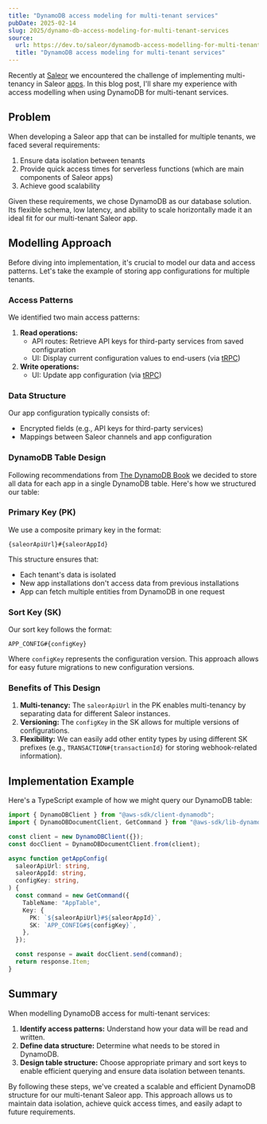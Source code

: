 ```yaml
---
title: "DynamoDB access modeling for multi-tenant services"
pubDate: 2025-02-14
slug: 2025/dynamo-db-access-modeling-for-multi-tenant-services
source:
  url: https://dev.to/saleor/dynamodb-access-modelling-for-multi-tenant-services-1i3k
  title: "DynamoDB access modeling for multi-tenant services"
---
```


Recently at [Saleor](https://saleor.io/) we encountered the challenge of implementing multi-tenancy in Saleor [apps](https://docs.saleor.io/developer/app-store/overview). In this blog post, I'll share my experience with access modelling when using DynamoDB for multi-tenant services.

## Problem

When developing a Saleor app that can be installed for multiple tenants, we faced several requirements:

1. Ensure data isolation between tenants
2. Provide quick access times for serverless functions (which are main components of Saleor apps)
3. Achieve good scalability

Given these requirements, we chose DynamoDB as our database solution. Its flexible schema, low latency, and ability to scale horizontally made it an ideal fit for our multi-tenant Saleor app.

## Modelling Approach

Before diving into implementation, it's crucial to model our data and access patterns. Let's take the example of storing app configurations for multiple tenants.

### Access Patterns

We identified two main access patterns:

1. **Read operations:**
   - API routes: Retrieve API keys for third-party services from saved configuration
   - UI: Display current configuration values to end-users (via [tRPC](https://trpc.io/))
2. **Write operations:**
   - UI: Update app configuration (via [tRPC](https://trpc.io/))

### Data Structure

Our app configuration typically consists of:

- Encrypted fields (e.g., API keys for third-party services)
- Mappings between Saleor channels and app configuration

### DynamoDB Table Design

Following recommendations from [The DynamoDB Book](https://www.dynamodbbook.com/) we decided to store all data for each app in a single DynamoDB table. Here's how we structured our table:

### Primary Key (PK)

We use a composite primary key in the format:

```
{saleorApiUrl}#{saleorAppId}
```

This structure ensures that:

- Each tenant's data is isolated
- New app installations don't access data from previous installations
- App can fetch multiple entities from DynamoDB in one request

### Sort Key (SK)

Our sort key follows the format:

```
APP_CONFIG#{configKey}
```

Where `configKey` represents the configuration version. This approach allows for easy future migrations to new configuration versions.

### Benefits of This Design

1. **Multi-tenancy:** The `saleorApiUrl` in the PK enables multi-tenancy by separating data for different Saleor instances.
2. **Versioning:** The `configKey` in the SK allows for multiple versions of configurations.
3. **Flexibility:** We can easily add other entity types by using different SK prefixes (e.g., `TRANSACTION#{transactionId}` for storing webhook-related information).

## Implementation Example

Here's a TypeScript example of how we might query our DynamoDB table:

```ts
import { DynamoDBClient } from "@aws-sdk/client-dynamodb";
import { DynamoDBDocumentClient, GetCommand } from "@aws-sdk/lib-dynamodb";

const client = new DynamoDBClient({});
const docClient = DynamoDBDocumentClient.from(client);

async function getAppConfig(
  saleorApiUrl: string,
  saleorAppId: string,
  configKey: string,
) {
  const command = new GetCommand({
    TableName: "AppTable",
    Key: {
      PK: `${saleorApiUrl}#${saleorAppId}`,
      SK: `APP_CONFIG#${configKey}`,
    },
  });

  const response = await docClient.send(command);
  return response.Item;
}
```

## Summary

When modelling DynamoDB access for multi-tenant services:

1. **Identify access patterns:** Understand how your data will be read and written.
2. **Define data structure:** Determine what needs to be stored in DynamoDB.
3. **Design table structure:** Choose appropriate primary and sort keys to enable efficient querying and ensure data isolation between tenants.

By following these steps, we've created a scalable and efficient DynamoDB structure for our multi-tenant Saleor app. This approach allows us to maintain data isolation, achieve quick access times, and easily adapt to future requirements.
